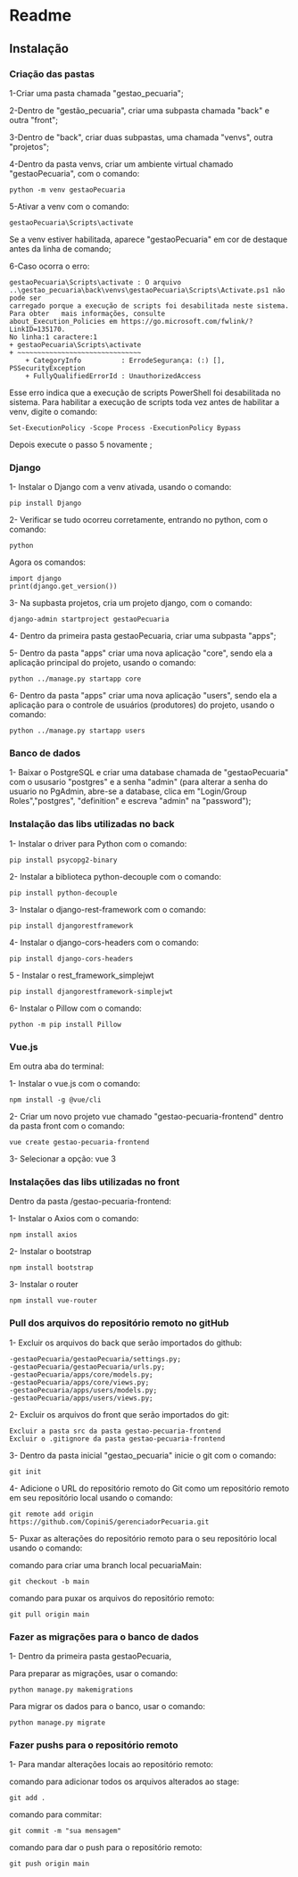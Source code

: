 # Readme

## Instalação

### Criação das pastas

1-Criar uma pasta chamada "gestao_pecuaria";

2-Dentro de "gestão_pecuaria", criar uma subpasta chamada "back" e outra "front";

3-Dentro de "back", criar duas subpastas, uma chamada "venvs", outra "projetos";

4-Dentro da pasta venvs, criar um ambiente virtual chamado "gestaoPecuaria", com o comando: 

	python -m venv gestaoPecuaria
 
5-Ativar a venv com o comando:  

	gestaoPecuaria\Scripts\activate
 Se a venv estiver habilitada, aparece "gestaoPecuaria" em cor de destaque antes da linha de comando;

6-Caso ocorra o erro:

	gestaoPecuaria\Scripts\activate : O arquivo
	..\gestao_pecuaria\back\venvs\gestaoPecuaria\Scripts\Activate.ps1 não pode ser
	carregado porque a execução de scripts foi desabilitada neste sistema. Para obter 	mais informações, consulte
	about_Execution_Policies em https://go.microsoft.com/fwlink/?LinkID=135170.
	No linha:1 caractere:1
	+ gestaoPecuaria\Scripts\activate
	+ ~~~~~~~~~~~~~~~~~~~~~~~~~~~~~~~
    	+ CategoryInfo          : ErrodeSegurança: (:) [], PSSecurityException
    	+ FullyQualifiedErrorId : UnauthorizedAccess

Esse erro indica que a execução de scripts PowerShell foi desabilitada no sistema.
Para habilitar a execução de scripts toda vez antes de habilitar a venv, digite o comando: 

	Set-ExecutionPolicy -Scope Process -ExecutionPolicy Bypass
 
Depois execute o passo 5 novamente ;

### Django
1- Instalar o Django com a venv ativada, usando o comando: 

	pip install Django
 
2- Verificar se tudo ocorreu corretamente, entrando no python, com o comando: 
	
 	python
  
Agora os comandos:

  	import django
   	print(django.get_version())
  
3- Na supbasta projetos, cria um projeto django, com o comando: 

	django-admin startproject gestaoPecuaria
 
4- Dentro da primeira pasta gestaoPecuaria, criar uma subpasta "apps";

5- Dentro da pasta "apps" criar uma nova aplicação "core", sendo ela a aplicação principal do projeto, usando o comando:  

	python ../manage.py startapp core

6- Dentro da pasta "apps" criar uma nova aplicação "users", sendo ela a aplicação para o controle de usuários (produtores) do projeto, usando o comando:

	python ../manage.py startapp users

### Banco de dados

1- Baixar o PostgreSQL e criar uma database chamada de "gestaoPecuaria" com o ususario "postgres" e a senha "admin" (para alterar a senha do usuario no PgAdmin, abre-se a database, clica em "Login/Group Roles","postgres", "definition" e escreva "admin" na "password");

### Instalação das libs utilizadas no back

1- Instalar o driver para Python com o comando: 

	pip install psycopg2-binary
 
2- Instalar a biblioteca python-decouple com o comando: 

	pip install python-decouple
 
3- Instalar o django-rest-framework com o comando: 

	pip install djangorestframework
 
4- Instalar o django-cors-headers com o comando: 

	pip install django-cors-headers

5 - Instalar o rest_framework_simplejwt

	pip install djangorestframework-simplejwt

6- Instalar o Pillow com o comando:

	python -m pip install Pillow
 
### Vue.js


Em outra aba do terminal:

1- Instalar o vue.js com o comando: 

	npm install -g @vue/cli
 
2- Criar um novo projeto vue chamado "gestao-pecuaria-frontend" dentro da pasta front com o comando: 

	vue create gestao-pecuaria-frontend
 
3- Selecionar a opção: vue 3

### Instalações das libs utilizadas no front

Dentro da pasta /gestao-pecuaria-frontend:

1- Instalar o Axios com o comando:

	npm install axios

2- Instalar o bootstrap

	npm install bootstrap

3- Instalar o router

	npm install vue-router

### Pull dos arquivos do repositório remoto no gitHub

1- Excluir os arquivos do back que serão importados do github:

	-gestaoPecuaria/gestaoPecuaria/settings.py;
	-gestaoPecuaria/gestaoPecuaria/urls.py;
	-gestaoPecuaria/apps/core/models.py;
	-gestaoPecuaria/apps/core/views.py;
 	-gestaoPecuaria/apps/users/models.py;
	-gestaoPecuaria/apps/users/views.py;


2- Excluir os arquivos do front que serão importados do git:

	Excluir a pasta src da pasta gestao-pecuaria-frontend
 	Excluir o .gitignore da pasta gestao-pecuaria-frontend
 
3- Dentro da pasta inicial "gestao_pecuaria" inicie o git com o comando: 

	git init
 
4- Adicione o URL do repositório remoto do Git como um repositório remoto em seu repositório local usando o comando: 

	git remote add origin https://github.com/CopiniS/gerenciadorPecuaria.git
 
5- Puxar as alterações do repositório remoto para o seu repositório local usando o comando: 

comando para criar uma branch local pecuariaMain:

	git checkout -b main

comando para puxar os arquivos do repositório remoto:

	git pull origin main

### Fazer as migrações para o banco de dados

1- Dentro da primeira pasta gestaoPecuaria, 

Para preparar as migrações, usar o comando:

	python manage.py makemigrations

Para migrar os dados para o banco, usar o comando:

	python manage.py migrate
 	
### Fazer pushs para o repositório remoto

1- Para mandar alterações locais ao repositório remoto: 

comando para adicionar todos os arquivos alterados ao stage:

 	git add .

comando para commitar:

	git commit -m "sua mensagem"

comando para dar o push para o repositório remoto:

	git push origin main

 
